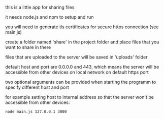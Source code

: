 this is a little app for sharing files

it needs node.js and npm to setup and run

you will need to generate tls certificates for secure https connection (see main.js)

create a folder named 'share' in the project folder and place files that you want to share in there

files that are uploaded to the server will be saved in 'uploads' folder

default host and port are 0.0.0.0 and 443, which means the server will be accessible from other devices on local network on default https port

two optional arguments can be provided when starting the programm to specify different host and port

for example setting host to internal address so that the server won't be accessible from other devices:

`node main.js 127.0.0.1 3000`

